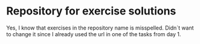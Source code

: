 # Repository for exercise solutions

Yes, I know that exercises in the repository name is misspelled. Didn´t want to change it since I already used the url in one of the tasks from day 1.
